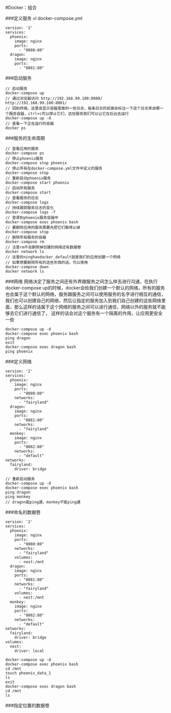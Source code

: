 #Docker：组合

###定义服务
vi docker-compose.yml
```
version: '2'
services:
  phoenix:
    image: nginx
    ports:
      - "8080:80"
  dragon:
    image: nginx
    ports:
      - "8081:80"
```

###启动服务
```
// 启动服务
docker-compose up
// 通过浏览器访问 http://192.168.99.100:8080/		http://192.168.99.100:8081/
// 回到终端，这里会显示容器里面的一些日志，每条日志的前面会标注一下这个日志来自哪一个服务容器，ctrl+c可以停止它们，这些服务我们可以让它在后台去运行
docker-compose up -d
// 查看一下正在运行的容器
docker ps
```

###服务的生命周期
```
// 查看应用的服务
docker-compose ps
// 停止phoenix服务
docker-compose stop phoenix
// 停止所有在docker-compose.yml文件中定义的服务
docker-compose stop
// 重新启动phoenix服务
docker-compose start phoenix
// 启动所有服务
docker-compose start	
// 查看服务的日志
docker-compose logs
// 持续跟踪服务日志的变化
docker-compose logs -f
// 登录到phoenix服务容器中
docker-compose exec phoenix bash
// 要删除应用的服务需要先把它们都停止掉
docker-compose stop
// 删除所有服务的容器
docker-compose rm
// 注意rm不会删除掉创建的网络还有数据卷
docker network ls
// 这里的ninghaodocker_default就是我们的应用创建一个网络
// 如果想要删除所有的这些东西的话，可以使用
docker-compose down
docker network ls
```

###网络
网络决定了服务之间还有外界跟服务之间怎么样去进行沟通，在执行docker-compose up的时候，docker会给我们创建一个默认的网络，所有的服务也会属于这个默认的网络，服务跟服务之间可以使用服务的名字进行相互的通信，我们也可以创建自己的网络，然后让指定的服务加入到我们自己创建的这些网络里面，那么这样的话属于这个网络的服务之间可以进行通信，网络以外的服务就不能够去它们进行通信了， 这样的话会对这个服务有一个隔离的作用，让应用更安全一些
```
docker-compose up -d
docker-compose exec phoenix bash
ping dragon
exit
docker-compose exec dragon bash
ping phoenix
```

###定义网络
```
version: '2'
services:
  phoenix:
    image: nginx
    ports:
      - "8080:80"
    networks:
      - "fairyland"
  dragon:
    image: nginx
    ports:
      - "8081:80"
    networks:
      - "fairyland"
  monkey:
    image: nginx
    ports:
      - "8082:80"
    networks:
      - "default"
networks:
  fairyland:
    driver: bridge
```
```
// 重新启动服务
docker-compose up -d
docker-compose exec phoenix bash
ping dragon
ping monkey
// dragon能ping通，monkey不能ping通
```

###命名的数据卷
```
version: '2'
services:
  phoenix:
    image: nginx
    ports:
      - "8080:80"
    networks:
      - "fairyland"
    volumes:
      - nest:/mnt
  dragon:
    image: nginx
    ports:
      - "8081:80"
    networks:
      - "fairyland"
    volumes:
      - nest:/mnt
  monkey:
    image: nginx
    ports:
      - "8082:80"
    networks:
      - "default"
networks:
  fairyland:
    driver: bridge
volumes:
  nest:
    driver: local
```
```
docker-compose up -d
docker-compose exec phoenix bash
cd /mnt
touch phoenix_data_1
ls
exit
docker-compose exec dragon bash
cd /mnt
ls
```

###指定位置的数据卷